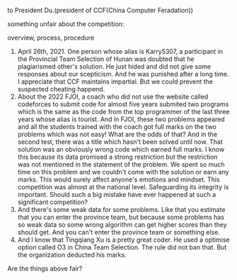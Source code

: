 to President Du.(president of CCF(China Computer Feradation))

something unfair about the competition: 

overview, process, procedure

1. April 26th, 2021. One person whose alias is Karry5307, a participant in the Provincial Team Selection of Hunan was doubted that he plagiarismed other's solution. He just hided and did not give some responses about our scepticism. And he was punished after a long time. I appreciate that CCF maintains impartial. But we could prevent the suspected cheating happend.
2. About the 2022 FJOI, a coach who did not use the website called codeforces to submit code for almost five years submited two programs which is the same as the code from the top programmer of the last three years whose alias is tourist. And in FJOI, these two problems appeared and all the students trained with the coach got full marks on the two problems which was not easy! What are the odds of that? And in the second test, there was a title which hasn't been solved until now. That solution was an obviously wrong code which earned full marks. I know this because its data promised a strong restriction but the restriction was not mentioned in the statement of the problem. We spent so much time on this problem and we couldn't come with the solution or earn any marks. This would surely affect anyone's emotions and mindset. This competition was almost at the national level. Safeguarding its integrity is important. Should such a big mistake have ever happened at such a significant competition?
3. And there's some weak data for some problems. Like that you estimate that you can enter the province team, but because some problems has so weak data so some wrong algorithm can get higher scores than they should get. And you can't enter the province team or something else.
4. And I know that Tingqiang Xu is a pretty great coder. He used a optimise option called O3 in China Team Selection. The rule did not ban that. But the organization deducted his marks.

Are the things above fair?

